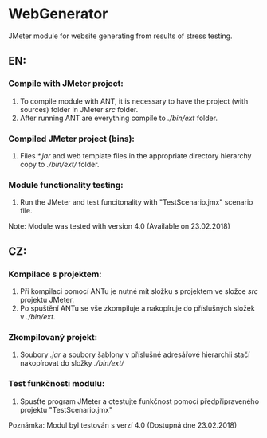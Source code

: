 # WebGenerator
JMeter module for website generating from results of stress testing.

## EN:
### Compile with JMeter project:
1. To compile module with ANT, it is necessary to have the project (with sources) folder in JMeter _src_ folder.
2. After running ANT are everything compile to _./bin/ext_ folder.

### Compiled JMeter project (bins):
1. Files _*.jar_ and web template files in the appropriate directory hierarchy copy to _./bin/ext/_ folder.

### Module functionality testing:
1. Run the JMeter and test funcitonality with "TestScenario.jmx" scenario file.

Note: Module was tested with version 4.0 (Available on 23.02.2018)

## CZ:
### Kompilace s projektem:
1. Při kompilaci pomocí ANTu je nutné mít složku s projektem ve složce _src_ projektu JMeter.
2. Po spuštění ANTu se vše zkompiluje a nakopíruje do příslušných složek v _./bin/ext_.

### Zkompilovaný projekt:
1. Soubory _.jar_ a soubory šablony v příslušné adresářové hierarchii stačí nakopírovat do složky _./bin/ext/_

### Test funkčnosti modulu:
1. Spusťte program JMeter a otestujte funkčnost pomocí předpřipraveného projektu "TestScenario.jmx"

Poznámka: Modul byl testován s verzí 4.0 (Dostupná dne 23.02.2018)
